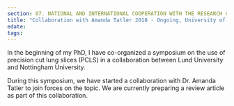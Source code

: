 ```yaml
---
section: 07. NATIONAL AND INTERNATIONAL COOPERATION WITH THE RESEARCH COMMUNITY
title: "Collaboration with Amanda Tatler 2018 - Ongoing, University of Nottingham, UK"
edate: 
tags:
---
```


In the beginning of my PhD, I have co-organized a symposium on the use of precision cut lung slices (PCLS) in a collaboration between Lund University and Nottingham University. 

During this symposium, we have started a collaboration with Dr. Amanda Tatler to join forces on the topic. We are currently preparing a review article as part of this collaboration. 